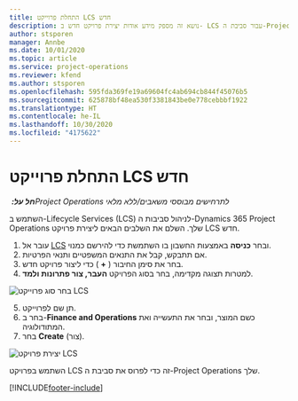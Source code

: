 ```yaml
---
title: התחלת פרוייקט LCS חדש
description: נושא זה מספק מידע אודות יצירת פרויקט חדש ב- LCS עבור סביבת ה-Project Operations שלך.
author: stsporen
manager: Annbe
ms.date: 10/01/2020
ms.topic: article
ms.service: project-operations
ms.reviewer: kfend
ms.author: stsporen
ms.openlocfilehash: 595fda369fe19a69604fc4ab694cb844f45076b5
ms.sourcegitcommit: 625878bf48ea530f3381843be0e778cebbbf1922
ms.translationtype: HT
ms.contentlocale: he-IL
ms.lasthandoff: 10/30/2020
ms.locfileid: "4175622"
---
```

# <a name="start-a-new-lcs-project"></a>התחלת פרוייקט LCS חדש

_**חל על:** ‏Project Operations לתרחישים מבוססי משאבים/ללא מלאי_

השתמש ב-Lifecycle Services‏ (LCS‏)‎ לניהול סביבות ה-Dynamics 365 Project Operations שלך. השלם את השלבים הבאים ליצירת פרויקט LCS חדש.

1. עובר אל [LCS](https://lcs.dynamics.com/Logon/Index) ובחר **כניסה** באמצעות החשבון בו השתמשת כדי להירשם כמנוי.
2. אם תתבקש, קבל את התנאים המשפטיים ותנאי הפרטיות.
3. בחר את סימן החיבור ( **+** ) כדי ליצור פרויקט חדש.
4. למטרות תצוגה מקדימה, בחר בסוג הפרויקט **העבר, צור פתרונות ולמד**.

  ![בחר סוג פרוייקט LCS](./media/create-lcs-1.png)

5. תן שם לפרוייקט. 
6. בחר ב-**Finance and Operations** כשם המוצר, ובחר את התעשייה ואת המתודולוגיה. 
7. בחר **Create** (צור).

![יצירת פרויקט LCS](./media/create-lcs-2.png)

השתמש בפרויקט LCS זה כדי לפרוס את סביבת ה-Project Operations שלך.



[!INCLUDE[footer-include](../includes/footer-banner.md)]